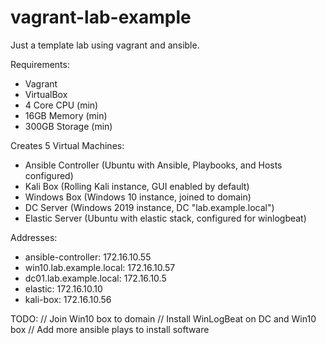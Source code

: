 # vagrant-lab-example
Just a template lab using vagrant and ansible.

Requirements:
  - Vagrant
  - VirtualBox
  - 4 Core CPU (min)
  - 16GB Memory (min)
  - 300GB Storage (min)

 Creates 5 Virtual Machines:
  - Ansible Controller (Ubuntu with Ansible, Playbooks, and Hosts configured)
  - Kali Box (Rolling Kali instance, GUI enabled by default)
  - Windows Box (Windows 10 instance, joined to domain)
  - DC Server (Windows 2019 instance, DC "lab.example.local")
  - Elastic Server (Ubuntu with elastic stack, configured for winlogbeat)

Addresses:
  - ansible-controller:       172.16.10.55
  - win10.lab.example.local:  172.16.10.57
  - dc01.lab.example.local:   172.16.10.5
  - elastic:                  172.16.10.10
  - kali-box:                 172.16.10.56

  TODO:
  // Join Win10 box to domain
  // Install WinLogBeat on DC and Win10 box
  // Add more ansible plays to install software
